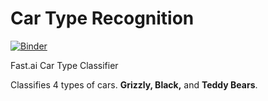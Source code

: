 # Car Type Recognition
[![Binder](https://mybinder.org/badge_logo.svg)](https://mybinder.org/v2/gh/Aravinda89/bear_app/HEAD?urlpath=%2Fvoila%2Frender%2FBear_App.ipynb)
 
Fast.ai Car Type Classifier

Classifies 4 types of cars.
**Grizzly, Black,** and **Teddy Bears**.

